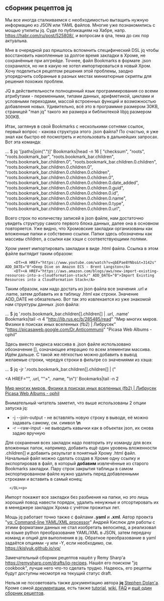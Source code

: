 ## сборник рецептов jq ##

Мы все иногда сталкиваемся с необходимостью вытащить нужную
информацию из JSON или YAML файлов. Многие уже познакомились с мощью
утилиты jq. Судя по публикациям на Хабре, напр. <https://habr.com/ru/post/525808/>,
и вопросам в qna, тема до сих пор актуальна.

Мне в очередной раз пришлось вспомнить специфический DSL jq чтобы
восстановить накопленные за долгое время закладки в Хроме, не
сохранённые при апгрейде. Точнее, файл Bookmarks в формате .json сохранился,
но ни в какую не хотел импортироваться в новый Хром. Хочу поделиться
рецептом решения этой проблемы, заодно упорядочить собранные в
разных местах миниатюрные скрипты для решения похожих проблем.

JQ в действительности полноценный язык программирования со всеми
атрибутами - переменными, типами данных, арифметикой, циклами и
условными переходами, массой встроенных функций и возможностью
добавления новых. Удивительно, всё это в программке размером 30KB,
страницей "man jq" такого же размера и библиотекой libjq размером 300KB.

Итак, заглянув в свой Bookmarks с несколькими сотнями ссылок, первый
вопрос - какова структура этого .json файла? По счастью, я уже знал
как быстро её посмотреть и использовать в дальнейших запросах. Вот
эта команда:

  ... $ jq '[paths|join(".")]' Bookmarks|head -n 16
  [
    "checksum",
    "roots",
    "roots.bookmark_bar",
    "roots.bookmark_bar.children",
    "roots.bookmark_bar.children.0",
    "roots.bookmark_bar.children.0.children",
    "roots.bookmark_bar.children.0.children.0",
    "roots.bookmark_bar.children.0.children.0.children",
    "roots.bookmark_bar.children.0.children.0.children.0",
    "roots.bookmark_bar.children.0.children.0.children.0.date_added",
    "roots.bookmark_bar.children.0.children.0.children.0.guid",
    "roots.bookmark_bar.children.0.children.0.children.0.id",
    "roots.bookmark_bar.children.0.children.0.children.0.name",
    "roots.bookmark_bar.children.0.children.0.children.0.type",
    "roots.bookmark_bar.children.0.children.0.children.0.url",

Всего строк по количеству записей в json файле, нам достаточно
увидеть структуру самого первого блока данных, далее она в основном
повторяется. Уже видно, что Хромовские закладки организованы как
вложенные папки и собственно ссылки.  Папки здесь обозначены как
массивы children, а ссылки как хэши с соответствующими полями.

Хром умеет импортировать закладки в виде .html файла. Ссылка в этом файле
выглядит таким образом:

        <DT><A HREF="https://www.youtube.com/watch?v=qbEPae8YNbs&t=3142s" ADD_DATE="0">Deep Dive on Amazon ECS - Brent Langston</A>
        <DT><A HREF="https://aws.amazon.com/blogs/aws/new-import-existing-resources-into-a-cloudformation-stack/" ADD_DATE="0">Import Existing Resources into a CloudFormation Stack</A>

Таким образом, нам надо достать из json файла все значения .url и
.name, затем добавить их в таблицу .html как строки. Значение ADD_DATE не
обязательно.  Вот так это извлекается из уже знакомой нам структуры
данных .json файла:

  ... $ jq '.roots.bookmark_bar.children[].children[] | .url, .name' Bookmarks|tail -n 4
  "http://lib.rus.ec/b/285485/read"
  "Мир многих миров. Физики в поисках иных вселенных (fb2) | Либрусек"
  "https://picasaweb.google.com/Dr.Anticommunij"
  "Picasa Web Albums - ophil"

Здесь вместо индекса массива в .json файле использовано обозначение
[], означающее итерацию по всем элементам массива. Идём дальше. С
такой же лёгкостью можно добавить в вывод желаемые строки, чередуя
строки в фильтре со значениями из хэша:

  ... $ jq -jr '.roots.bookmark_bar.children[].children[] | ("<DT><A HREF=\"", .url, "\">", .name, "</A>\n")' Bookmarks|tail -n 2
  <DT><A HREF="http://lib.rus.ec/b/285485/read">Мир многих миров. Физики в поисках иных вселенных (fb2) | Либрусек</A>
  <DT><A HREF="https://picasaweb.google.com/Dr.Anticommunij">Picasa Web Albums - ophil</A>


Внимательный читатель заметил, что выше использованы 2 опции запуска jq:

  - -j --join-output - не вставлять новую строку в выводе, её можно задавать самому, см. символ **\n**
  - -r --raw-input - не выводить кавычки как в объектах json, их снова задаю вручную

Для сохранения всех закладок надо повторить эту команду для всех
вложенных папок, например, добавить ещё один уровень вложенности
.children[] и добавить результат в понятный Хрому .html файл. Начальный файл
можно сделать создав в Хроме одну ссылку и экспортировав в файл, в
который **добавим** извлечённые из старого Bookmarks закладки. Пару строк
закрытия таблицы в самом экспортированном файле нужно удалить
перед добавленными строками и вставить в самый конец:


      </DL><p>
  </DL><p>

Импорт покажет все закладки без разбиения на папки, но это лишь
хороший повод навести порядок, удалить ненужные и отсортировать
их в менеджере закладок Хрома с учётом прожитых лет.

Мощь jq работает точно также с файлами **.yaml** и **.xml**.
Автор проекта "[yq: Command-line YAML/XML processor](https://github.com/kislyuk/yq)" 
Андрей Кислюк для работы с этими форматами данных не стал изобретать
велосипед, а реализовал на языке python преобразование YAML/XML в JSON, затем
передачу команд и опций для выполнения в jq. Обратное преобразование
в yaml задаётся опциями -y или -Y, если необходимо, см. <https://kislyuk.github.io/yq/>

Замечательный сборник рецептов нашёл у Remy Sharp'а <https://remysharp.com/drafts/jq-recipes>.
Нашёл его поиском "jq cookbook", лучше него что-то сделать трудно.
Надеюсь, его рецепты будут доступны несмотря на текущий статус draft.

Нельзя не посоветовать также документацию автора **jq**  [Stephen Dolan'а](https://github.com/stedolan).
Кроме самой [документации](https://stedolan.github.io/jq/manual/), есть также 
[tutorial](https://stedolan.github.io/jq/tutorial/), [wiki](https://github.com/stedolan/jq/wiki),
[FAQ](https://github.com/stedolan/jq/wiki/FAQ) и [ещё один сборник рецептов](https://github.com/stedolan/jq/wiki/Cookbook).
